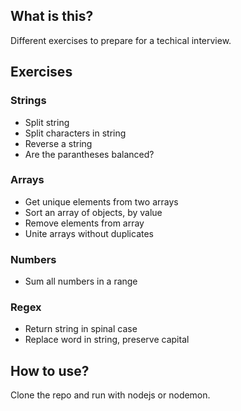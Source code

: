 ## What is this?

Different exercises to prepare for a techical interview.

## Exercises

### Strings

- Split string
- Split characters in string
- Reverse a string
- Are the parantheses balanced?

### Arrays

- Get unique elements from two arrays
- Sort an array of objects, by value
- Remove elements from array
- Unite arrays without duplicates

### Numbers

- Sum all numbers in a range

### Regex

- Return string in spinal case
- Replace word in string, preserve capital

## How to use?

Clone the repo and run with nodejs or nodemon.
